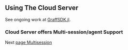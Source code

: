 ## Using The Cloud Server

See ongoing work at [GraffSDK.jl](https://github.com/GearsAD/GraffSDK.jl).

### Cloud Server offers Multi-session/agent Support

Next [page Multisession](multisession)
